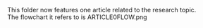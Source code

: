 This folder now features one article related to the research topic.\
The flowchart it refers to is ARTICLE0FLOW.png
